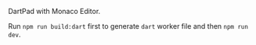DartPad with Monaco Editor.

Run `npm run build:dart` first to generate `dart` worker file and then `npm run dev`.
